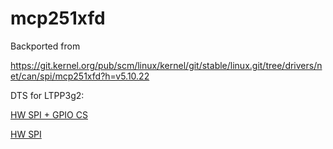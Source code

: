 # mcp251xfd

Backported from 

https://git.kernel.org/pub/scm/linux/kernel/git/stable/linux.git/tree/drivers/net/can/spi/mcp251xfd?h=v5.10.22

DTS for LTPP3g2:

[HW SPI + GPIO CS](canfd-2-csg.dts)

[HW SPI](canfd-2.dts)

